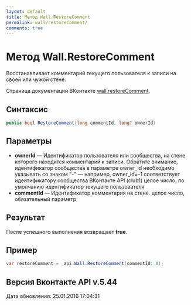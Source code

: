```yaml
---
layout: default
title: Метод Wall.RestoreComment
permalink: wall/restoreComment/
comments: true
---
```

# Метод Wall.RestoreComment
Восстанавливает комментарий текущего пользователя к записи на своей или чужой стене.

Страница документации ВКонтакте [wall.restoreComment](https://vk.com/dev/wall.restoreComment).

## Синтаксис
``` csharp
public bool RestoreComment(long commentId, long? ownerId)
```

## Параметры
+ **ownerId** — Идентификатор пользователя или сообщества, на стене которого находится комментарий к записи. Обратите внимание, идентификатор сообщества в параметре owner_id необходимо указывать со знаком "-" — например, owner_id=-1 соответствует идентификатору сообщества ВКонтакте API (club1)  целое число, по умолчанию идентификатор текущего пользователя
+ **commentId** — Идентификатор комментария на стене. целое число, обязательный параметр

## Результат
После успешного выполнения возвращает **true**.

## Пример
``` csharp
var restoreComment = _api.Wall.RestoreComment(commentId: 0);
```

## Версия Вконтакте API v.5.44
Дата обновления: 25.01.2016 17:04:31
